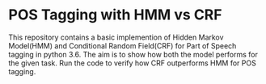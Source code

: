 # POS Tagging with HMM vs CRF
This repository contains a basic implemention of Hidden Markov Model(HMM) and Conditional Random Field(CRF) for Part of Speech tagging in python 3.6. The aim is to show how both the model performs for the given task. Run the code to verify how CRF outperforms HMM for POS tagging.
